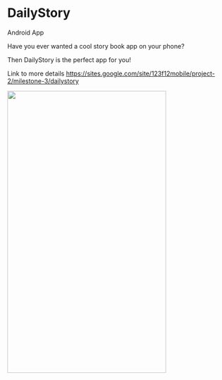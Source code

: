 DailyStory
==========

Android App

Have you ever wanted a cool story book app on your phone?

Then DailyStory is the perfect app for you!

Link to more details
https://sites.google.com/site/123f12mobile/project-2/milestone-3/dailystory

<img src="http://i.imgur.com/nO9KPXh.png" height="640" width="360">
